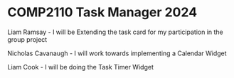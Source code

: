 # COMP2110 Task Manager 2024

Liam Ramsay - 
I will be Extending the task card for my participation in the group project

Nicholas Cavanaugh -
I will work towards implementing a Calendar Widget

Liam Cook - 
I will be doing the Task Timer Widget